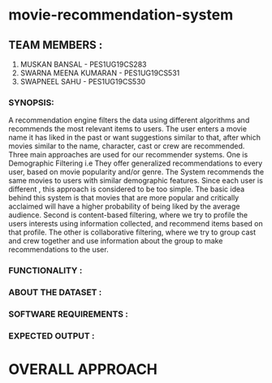 # movie-recommendation-system

## TEAM MEMBERS :  

1) MUSKAN BANSAL	- PES1UG19CS283
2) SWARNA MEENA KUMARAN - PES1UG19CS531
3) SWAPNEEL SAHU - PES1UG19CS530

### SYNOPSIS:

A recommendation engine filters the data using different algorithms and recommends the most relevant items to users. The user enters a movie name it has liked in the past or want suggestions similar to that, after which movies similar to the name, character, cast or crew are recommended. Three main approaches are used for our recommender systems. One is Demographic Filtering i.e They offer generalized recommendations to every user, based on movie popularity and/or genre. The System recommends the same movies to users with similar demographic features. Since each user is different , this approach is considered to be too simple. The basic idea behind this system is that movies that are more popular and critically acclaimed will have a higher probability of being liked by the average audience. Second is content-based filtering, where we try to profile the users interests using information collected, and recommend items based on that profile. The other is collaborative filtering, where we try to group cast and crew together and use information about the group to make recommendations to the user.

### FUNCTIONALITY :

### ABOUT THE DATASET :

### SOFTWARE REQUIREMENTS :

### EXPECTED OUTPUT :

# OVERALL APPROACH

